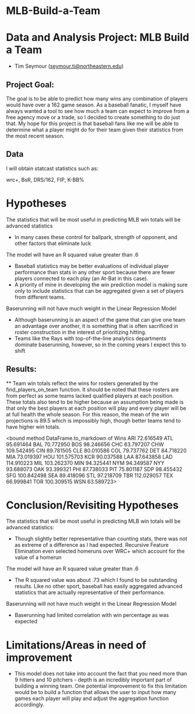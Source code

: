 # MLB-Build-a-Team

# Data and Analysis Project: MLB Build a Team
- Tim Seymour (seymour.ti@northeastern.edu)

## Project Goal:
The goal is to be able to predict how many wins any combination of players would have over a 162 game season. As a baseball fanatic, I myself have always wanted a tool to see how much a team can expect to improve from a free agency move or a trade, so I decided to create something to do just that. My hope for this project is that baseball fans like me will be able to determine what a player might do for their team given their statistics from the most recent season.

<a id='data'></a>

## Data
I will obtain statcast statistics such as:

wrc+, BsR, DRS/162, FIP, K-BB%

# Hypotheses

The statistics that will be most useful in predicting MLB win totals will be advanced statistics
 - In many cases these control for ballpark, strength of opponent, and other factors that eliminate luck

The model will have an R squared value greater than .6
 - Baseball statistics may be better evaluations of individual player performance than stats in any other sport because there are fewer players connected to each play (an At-Bat in this case).
 - A priority of mine in developing the win prediction model is making sure only to include statistics that can be aggregated given a set of players from different teams.

Baserunning will not have much weight in the Linear Regression Model
 - Although baserunning is an aspect of the game that can give one team an advantage over another, it is something that is often sacrificed in roster construction in the interest of prioritizing hitting. 
 - Teams like the Rays with top-of-the-line analytics departments dominate baserunning, however, so in the coming years I expect this to shift

## Results:
** Team win totals reflect the wins for rosters generated by the find_players_on_team function. It should be noted that these rosters are from perfect as some teams lacked qualified players at each position. These totals also tend to be higher because an assumption being made is that only the best players at each position will play and every player will be at full health the whole season. For this reason, the mean of the win projections is 89.5 which is impossibly high, though better teams tend to have higher win totals.

<bound method DataFrame.to_markdown of            Wins
ARI   72.616549
ATL   95.691464
BAL   70.772950
BOS   98.246656
CHC   63.797207
CHW  109.542495
CIN   89.781505
CLE   80.010586
COL   79.737762
DET   84.718220
MIA   73.019397
HOU  101.575703
KCR   90.037588
LAA   87.643858
LAD  114.910223
MIL  103.262370
MIN   94.325441
NYM   94.349587
NYY   93.688073
OAK   93.399321
PHI   87.738033
PIT   75.801187
SDP   98.455432
SFG  100.842498
SEA   89.418096
STL   97.218709
TBR  112.029057
TEX   66.999841
TOR  100.309515
WSN   63.589723>

# Conclusion/Revisiting Hypotheses
The statistics that will be most useful in predicting MLB win totals will be advanced statistics:
 - Though slightly better representative than counting stats, there was not as extreme of a difference as I had expected. Recursive Feature Elimination even selected homeruns over WRC+ which account for the value of a homerun

The model will have an R squared value greater than .6
 - The R squared value was about .73 which I found to be outstanding results. Like no other sport, baseball has easily aggregated advanced statistics that are actually representative of their performance.

Baserunning will not have much weight in the Linear Regression Model
 - Baserunning had limited correlation with win percentage as was expected

# Limitations/Areas in need of improvement
- This model does not take into account the fact that you need more than 9 hitters and 10 pitchers - depth is an incredibly important part of building a winning team. One potential improvement to fix this limitation would be to build a function that allows the user to input how many games each player will play and adjust the aggregation function accordingly.
